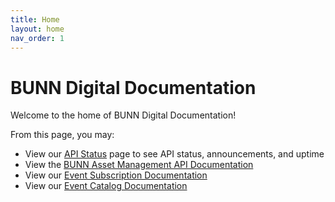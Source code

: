 ```yaml
---
title: Home
layout: home
nav_order: 1
---
```


# BUNN Digital Documentation

Welcome to the home of BUNN Digital Documentation!

From this page, you may:

- View our [API Status](https://status.bunn.com) page to see API status, announcements, and uptime
- View the [BUNN Asset Management API Documentation](bam/)
- View our [Event Subscription Documentation](event-subscriptions/)
- View our [Event Catalog Documentation](event-catalog/)

